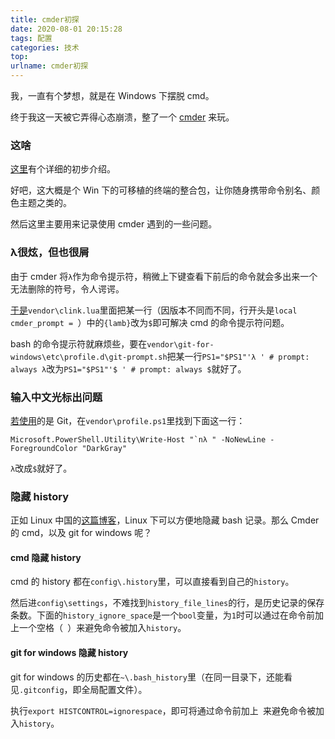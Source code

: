 ```yaml
---
title: cmder初探
date: 2020-08-01 20:15:28
tags: 配置
categories: 技术
top:
urlname: cmder初探
---
```


我，一直有个梦想，就是在 Windows 下摆脱 cmd。

终于我这一天被它弄得心态崩溃，整了一个 [cmder](https://cmder.net/) 来玩。

<!-- more -->

### 这啥

[这里](https://segmentfault.com/a/1190000018576705)有个详细的初步介绍。

好吧，这大概是个 Win 下的可移植的终端的整合包，让你随身携带命令别名、颜色主题之类的。

然后这里主要用来记录使用 cmder 遇到的一些问题。

### λ很炫，但也很屑

由于 cmder 将`λ`作为命令提示符，稍微上下键查看下前后的命令就会多出来一个无法删除的符号，令人谔谔。

[于是](https://blog.poychang.net/note-cmder/)`vendor\clink.lua`里面把某一行（因版本不同而不同，行开头是`local cmder_prompt = `）中的`{lamb}`改为`$`即可解决 cmd 的命令提示符问题。

bash 的命令提示符就麻烦些，要在`vendor\git-for-windows\etc\profile.d\git-prompt.sh`把某一行`PS1="$PS1"'λ ' # prompt: always λ`改为`PS1="$PS1"'$ ' # prompt: always $`就好了。

### 输入中文光标出问题

[若使用](https://blog.batkiz.com/posts/2018/solving-cmder-space/)的是 Git，在`vendor\profile.ps1`里找到下面这一行：

```
Microsoft.PowerShell.Utility\Write-Host "`nλ " -NoNewLine -ForegroundColor "DarkGray"
```

`λ`改成`$`就好了。

### 隐藏 history

正如 Linux 中国的[这篇博客](https://linux.cn/article-7575-1.html)，Linux 下可以方便地隐藏 bash 记录。那么 Cmder 的 cmd，以及 git for windows 呢？

#### cmd 隐藏 history

cmd 的 history 都在`config\.history`里，可以直接看到自己的`history`。

然后进`config\settings`，不难找到`history_file_lines`的行，是历史记录的保存条数。下面的`history_ignore_space`是一个`bool`变量，为`1`时可以通过在命令前加上一个空格（` `）来避免命令被加入`history`。

#### git for windows 隐藏 history

git for windows 的历史都在`~\.bash_history`里（在同一目录下，还能看见`.gitconfig`，即全局配置文件）。

执行`export HISTCONTROL=ignorespace`，即可将通过命令前加上` `来避免命令被加入`history`。